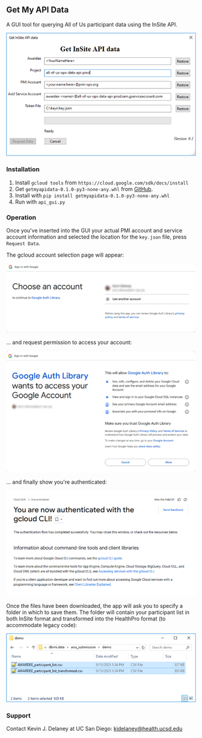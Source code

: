 ## Get My API Data
A GUI tool for querying All of Us participant data using the InSite API.

![image_info](./pictures/generic_gui.png)

### Installation

1. Install `gcloud tools` from `https://cloud.google.com/sdk/docs/install`
2. Get `getmyapidata-0.1.0-py3-none-any.whl` from [GitHub](https://github.com/DBMI/GetMyApiData/releases/tag/0.1).
3. Install with `pip install getmyapidata-0.1.0-py3-none-any.whl`
4. Run with `api_gui.py`

### Operation
Once you've inserted into the GUI your actual PMI account and service account information and selected the location for the `key.json` file, press `Request Data`.

The gcloud account selection page will appear:

![image_info](./pictures/choose_the_form.png)

... and request permission to access your account:

![image_info](./pictures/ok_to_access.png)

... and finally show you're authenticated:

![image_info](./pictures/authenticated.png)

Once the files have been downloaded, the app will ask you to specify a folder in which to save them. The folder will contain your participant list in both InSite format and transformed into the HealthPro format (to accommodate legacy code):

![image_info](./pictures/data_directory.png)


### Support
Contact Kevin J. Delaney at UC San Diego: <kjdelaney@health.ucsd.edu>
